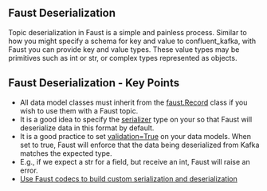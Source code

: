 ## Faust Deserialization
Topic deserialization in Faust is a simple and painless process. Similar to how you might specify a schema for key and value to confluent_kafka, with Faust you can provide key and value types. These value types may be primitives such as int or str, or complex types represented as objects.

## Faust Deserialization - Key Points
- All data model classes must inherit from the [faust.Record](https://faust.readthedocs.io/en/latest/userguide/models.html#records) class if you wish to use them with a Faust topic.
- It is a good idea to specify the [serializer](https://faust.readthedocs.io/en/latest/userguide/models.html#serialization-deserialization) type on your so that Faust will deserialize data in this format by default.
- It is a good practice to set [validation=True](https://faust.readthedocs.io/en/latest/userguide/models.html#model-validation) on your data models. When set to true, Faust will enforce that the data being deserialized from Kafka matches the expected type.
- E.g., if we expect a str for a field, but receive an int, Faust will raise an error.
- [Use Faust codecs to build custom serialization and deserialization](https://faust.readthedocs.io/en/latest/userguide/models.html#codec-registry)